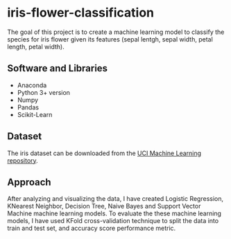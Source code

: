 # iris-flower-classification
The goal of this project is to create a machine learning model to classify the species for iris flower given its features (sepal lentgh, sepal width, petal length, petal width).


## Software and Libraries
* Anaconda
* Python 3+ version
* Numpy
* Pandas
* Scikit-Learn

## Dataset
The iris dataset can be downloaded from the [UCI Machine Learning repository](https://archive.ics.uci.edu/ml/datasets/Iris).

## Approach

After analyzing and visualizing the data, I have created Logistic Regression, KNearest Neighbor, Decision Tree, Naive Bayes and Support Vector Machine machine learning models. To evaluate the these machine learning models, I have used KFold cross-validation technique to split the data into train and test set, and accuracy score performance metric. 
